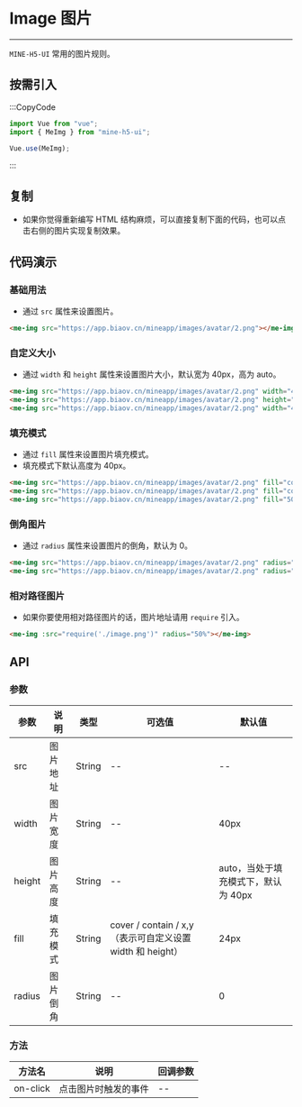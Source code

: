 # Image 图片

---

`MINE-H5-UI` 常用的图片规则。

## 按需引入

:::CopyCode

```JavaScript
import Vue from "vue";
import { MeImg } from "mine-h5-ui";

Vue.use(MeImg);
```

:::

## 复制

- 如果你觉得重新编写 HTML 结构麻烦，可以直接复制下面的代码，也可以点击右侧的图片实现复制效果。

## 代码演示

### 基础用法

- 通过 `src` 属性来设置图片。

```HTML
<me-img src="https://app.biaov.cn/mineapp/images/avatar/2.png"></me-img>
```

### 自定义大小

- 通过 `width` 和 `height` 属性来设置图片大小，默认宽为 40px，高为 auto。

```HTML
<me-img src="https://app.biaov.cn/mineapp/images/avatar/2.png" width="45px"></me-img>
<me-img src="https://app.biaov.cn/mineapp/images/avatar/2.png" height="45px"></me-img>
<me-img src="https://app.biaov.cn/mineapp/images/avatar/2.png" width="45px" height="45px"></me-img>
```

### 填充模式

- 通过 `fill` 属性来设置图片填充模式。
- 填充模式下默认高度为 40px。

```HTML
<me-img src="https://app.biaov.cn/mineapp/images/avatar/2.png" fill="cover"></me-img>
<me-img src="https://app.biaov.cn/mineapp/images/avatar/2.png" fill="contain"></me-img>
<me-img src="https://app.biaov.cn/mineapp/images/avatar/2.png" fill="50% auto"></me-img>
```

### 倒角图片

- 通过 `radius` 属性来设置图片的倒角，默认为 0。

```HTML
<me-img src="https://app.biaov.cn/mineapp/images/avatar/2.png" radius="50%"></me-img>
<me-img src="https://app.biaov.cn/mineapp/images/avatar/2.png" radius="6px"></me-img>
```

### 相对路径图片

- 如果你要使用相对路径图片的话，图片地址请用 `require` 引入。

```HTML
<me-img :src="require('./image.png')" radius="50%"></me-img>
```

## API

### 参数

| 参数   | 说明     | 类型   | 可选值                                                    | 默认值                              |
| ------ | -------- | ------ | --------------------------------------------------------- | ----------------------------------- |
| src    | 图片地址 | String | --                                                        | --                                  |
| width  | 图片宽度 | String | --                                                        | 40px                                |
| height | 图片高度 | String | --                                                        | auto，当处于填充模式下，默认为 40px |
| fill   | 填充模式 | String | cover / contain / x,y（表示可自定义设置 width 和 height） | 24px                                |
| radius | 图片倒角 | String | --                                                        | 0                                   |

### 方法

| 方法名   | 说明                 | 回调参数 |
| -------- | -------------------- | -------- |
| on-click | 点击图片时触发的事件 | --       |
